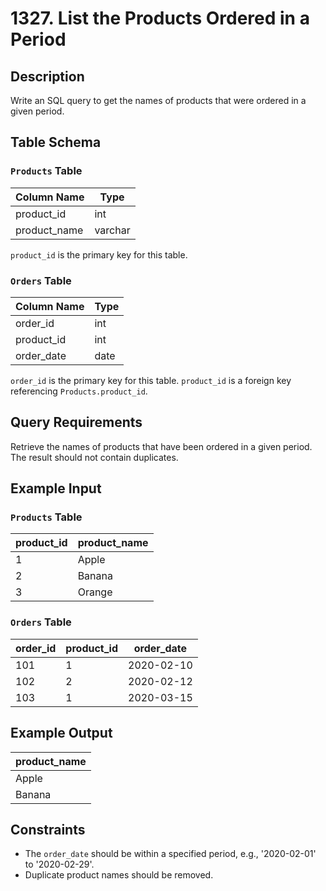 # 1327. List the Products Ordered in a Period

## Description
Write an SQL query to get the names of products that were ordered in a given period.

## Table Schema

### `Products` Table
| Column Name | Type     |
|------------|---------|
| product_id | int     |
| product_name | varchar |

`product_id` is the primary key for this table.

### `Orders` Table
| Column Name | Type     |
|------------|---------|
| order_id   | int     |
| product_id | int     |
| order_date | date    |

`order_id` is the primary key for this table.
`product_id` is a foreign key referencing `Products.product_id`.

## Query Requirements
Retrieve the names of products that have been ordered in a given period. The result should not contain duplicates.

## Example Input
### `Products` Table
| product_id | product_name |
|------------|--------------|
| 1          | Apple        |
| 2          | Banana       |
| 3          | Orange       |

### `Orders` Table
| order_id | product_id | order_date |
|----------|------------|------------|
| 101      | 1          | 2020-02-10 |
| 102      | 2          | 2020-02-12 |
| 103      | 1          | 2020-03-15 |

## Example Output
| product_name |
|--------------|
| Apple       |
| Banana      |

## Constraints
- The `order_date` should be within a specified period, e.g., '2020-02-01' to '2020-02-29'.
- Duplicate product names should be removed.
